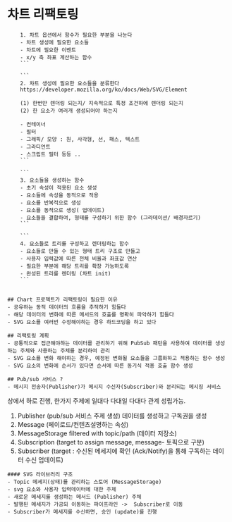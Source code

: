 # 차트 리팩토링
```
    1. 차트 옵션에서 함수가 필요한 부분을 나눈다
    - 차트 생성에 필요한 요소들
    - 차트에 필요한 이벤트
    - x/y 축 좌표 계산하는 함수
    ```

    ```
    2. 차트 생성에 필요한 요소들을 분류한다
    https://developer.mozilla.org/ko/docs/Web/SVG/Element

    (1) 한번만 렌더링 되는지/ 지속적으로 특정 조건하에 렌더링 되는지
    (2) 한 요소가 여러개 생성되어야 하는지

    - 컨테이너
    - 필터
    - 그래픽/ 모양 : 원, 사각형, 선, 패스, 텍스트
    - 그라디언트
    - 스크립트 필터 등등 ..
    ```

    ```
    3. 요소들을 생성하는 함수
    - 초기 속성이 적용된 요소 생성
    - 요소들에 속성을 동적으로 적용
    - 요소를 반복적으로 생성
    - 요소를 동적으로 생성( 업데이트)
    - 요소들을 결합하여, 형태를 구성하기 위한 함수 (그라데이션/ 배경자르기)
    ```

    ```
    4. 요소들로 트리를 구성하고 렌더링하는 함수
    - 요소들로 만들 수 있는 형태 트리 구조로 만들고
    - 사용자 입력값에 따른 전체 비율과 좌표값 연산
    - 필요한 부분에 해당 트리를 확장 가능하도록
    - 완성된 트리를 렌더링 (차트 init)
    ```


## Chart 프로젝트가 리팩토링이 필요한 이유
- 공유하는 동적 데이터의 흐름을 추적하기 힘들다
- 해당 데이터의 변화에 따른 메서드의 호출를 명확히 파악하기 힘들다
- SVG 요소를 여러번 수정해야하는 경우 하드코딩을 하고 있다

## 리팩토링 계획
- 공통적으로 접근해야하는 데이터를 관리하기 위해 PubSub 패턴을 사용하여 데이터를 생성하는 주체와 사용하는 주체를 분리하여 관리
- SVG 요소를 변화 해야하는 경우, 예정된 변화될 요소들을 그룹화하고 적용하는 함수 생성
- SVG 요소의 변화에 순서가 있다면 순서에 따른 동기식 적용 호출 함수 생성

## Pub/sub 서비스 ? 
- 메시지 전송자(Publisher)가 메시지 수신자(Subscriber)와 분리되는 메시징 서비스
```
상에서 하로 진행, 한가지 주제에 일대다 다대일 다대다 관계 성립가능.
1. Publisher (pub/sub 서비스 주제 생성) 데이터를 생성하고 구독권을 생성
3. Message (페이로드/컨텐츠설명하는 속성) 
4. MessageStorage filtered with topic/path (데이터 저장소)
5. Subscription (target to assign message, message- 토픽으로 구분)
6. Subscriber (target : 수신된 메세지에 확인 (Ack/Notify)을 통해 구독하는 데이터 수신 업데이트) 
```
#### SVG 라이브러리 구조
- Topic 메세지(상태)를 관리하는 스토어 (MessageStorage)
- svg 요소와 사용자 입력데이터에 대한 주제
- 새로운 메세지를 생성하는 메서드 (Publisher) 주체
- 발행된 메세지가 가공되 이동하는 파이프라인 ->  Subscriber로 이동
- Subscriber가 메세지를 수신하면, 승인 (update)를 진행
